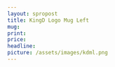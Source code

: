 ```yaml
---
layout: spropost
title: KingD Logo Mug Left
mug: 
print: 
price: 
headline: 
picture: /assets/images/kdml.png
---
```

